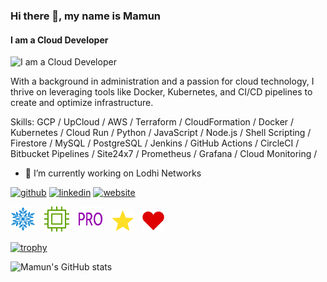 ### Hi there 👋, my name is Mamun
#### I am  a Cloud Developer
![I am  a Cloud Developer](https://media.licdn.com/dms/image/v2/D4D16AQETZkk8vC6tgA/profile-displaybackgroundimage-shrink_350_1400/profile-displaybackgroundimage-shrink_350_1400/0/1708247330804?e=1736380800&v=beta&t=xln3qRXpQ6lhP-3Xv09Q0O9Q_Pc6o8Q1sm2yxIqnvsw)

With a background in administration and a passion for cloud technology, I thrive on leveraging tools like Docker, Kubernetes, and CI/CD pipelines to create and optimize infrastructure.

Skills: GCP / UpCloud / AWS / Terraform / CloudFormation / Docker / Kubernetes / Cloud Run / Python / JavaScript / Node.js / Shell Scripting /  Firestore / MySQL / PostgreSQL /  Jenkins / GitHub Actions / CircleCI / Bitbucket Pipelines / Site24x7 / Prometheus / Grafana / Cloud Monitoring / 

- 🔭 I’m currently working on Lodhi Networks 


[<img src='https://cdn.jsdelivr.net/npm/simple-icons@3.0.1/icons/github.svg' alt='github' height='40'>](https://github.com/rahman-mamun)  [<img src='https://cdn.jsdelivr.net/npm/simple-icons@3.0.1/icons/linkedin.svg' alt='linkedin' height='40'>](https://www.linkedin.com/in/rahmanmamun/)  [<img src='https://cdn.jsdelivr.net/npm/simple-icons@3.0.1/icons/icloud.svg' alt='website' height='40'>](https://fi-di.xyz/)  

<a href='https://archiveprogram.github.com/'><img src='https://raw.githubusercontent.com/acervenky/animated-github-badges/master/assets/acbadge.gif' width='40' height='40'></a> <a href='https://docs.github.com/en/developers'><img src='https://raw.githubusercontent.com/acervenky/animated-github-badges/master/assets/devbadge.gif' width='40' height='40'></a> <a href='https://github.com/pricing'><img src='https://raw.githubusercontent.com/acervenky/animated-github-badges/master/assets/pro.gif' width='40' height='40'></a> <a href='https://stars.github.com/'><img src='https://raw.githubusercontent.com/acervenky/animated-github-badges/master/assets/starbadge.gif' width='35' height='35'></a> <a href='https://docs.github.com/en/github/supporting-the-open-source-community-with-github-sponsors'><img src='https://raw.githubusercontent.com/acervenky/animated-github-badges/master/assets/sponsorbadge.gif' width='35' height='35'></a> 

[![trophy](https://github-profile-trophy.vercel.app/?username=rahman-mamun)](https://github.com/ryo-ma/github-profile-trophy)



![Mamun's GitHub stats](https://github-readme-stats.vercel.app/api?username=rahman-mamun&show_icons=true&theme=transparent)
